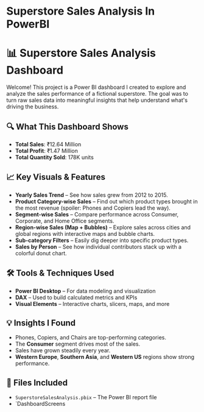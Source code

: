 # Superstore Sales Analysis In PowerBI
# 📊 Superstore Sales Analysis Dashboard

Welcome! This project is a Power BI dashboard I created to explore and analyze the sales performance of a fictional superstore. The goal was to turn raw sales data into meaningful insights that help understand what's driving the business.

## 🔍 What This Dashboard Shows

- **Total Sales**: ₹12.64 Million  
- **Total Profit**: ₹1.47 Million  
- **Total Quantity Sold**: 178K units  

## 📈 Key Visuals & Features

- **Yearly Sales Trend** – See how sales grew from 2012 to 2015.
- **Product Category-wise Sales** – Find out which product types brought in the most revenue (spoiler: Phones and Copiers lead the way).
- **Segment-wise Sales** – Compare performance across Consumer, Corporate, and Home Office segments.
- **Region-wise Sales (Map + Bubbles)** – Explore sales across cities and global regions with interactive maps and bubble charts.
- **Sub-category Filters** – Easily dig deeper into specific product types.
- **Sales by Person** – See how individual contributors stack up with a colorful donut chart.

## 🛠️ Tools & Techniques Used

- **Power BI Desktop** – For data modeling and visualization
- **DAX** – Used to build calculated metrics and KPIs
- **Visual Elements** – Interactive charts, slicers, maps, and more

## 💡 Insights I Found

- Phones, Copiers, and Chairs are top-performing categories.
- The **Consumer** segment drives most of the sales.
- Sales have grown steadily every year.
- **Western Europe**, **Southern Asia**, and **Western US** regions show strong performance.

## 📂 Files Included

- `SuperstoreSalesAnalysis.pbix` – The Power BI report file
- `DashboardScreens

